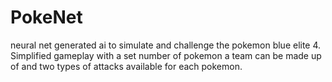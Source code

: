 # PokeNet
neural net generated ai to simulate and challenge the pokemon blue elite 4.
Simplified gameplay with a set number of pokemon a team can be made up of and two types of attacks available for each pokemon.
